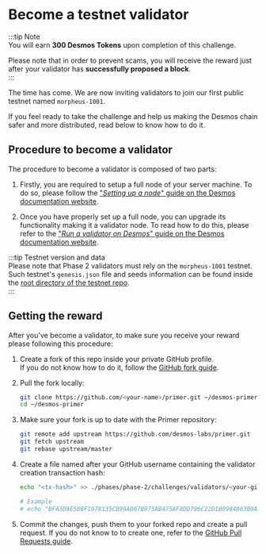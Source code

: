 # Become a testnet validator
:::tip Note  
You will earn **300 Desmos Tokens** upon completion of this challenge. 
  
Please note that in order to prevent scams, you will receive the reward just after your validator has **successfully proposed a block**.  
:::

The time has come. We are now inviting validators to join our first public testnet named `morpheus-1001`.

If you feel ready to take the challenge and help us making the Desmos chain safer and more distributed, read below to know how to do it. 

## Procedure to become a validator
The procedure to become a validator is composed of two parts: 

1. Firstly, you are required to setup a full node of your server machine. To do so, please follow the ["_Setting up a node_" guide on the Desmos documentation website](https://docs.desmos.network/testnets/join-public.html#validators). 

2. Once you have properly set up a full node, you can upgrade its functionality making it a validator node. To read how to do this, please refer to the ["_Run a validator on Desmos_" guide on the Desmos documentation website](https://docs.desmos.network/validators/setup.html). 

:::tip Testnet version and data   
Please note that Phase 2 validators must rely on the `morpheus-1001` testnet. Such testnet's `genesis.json` file and seeds information can be found inside the [root directory of the testnet repo](https://github.com/desmos-labs/morpheus).  
::: 

## Getting the reward 
After you've become a validator, to make sure you receive your reward please following this procedure: 

1. Create a fork of this repo inside your private GitHub profile.  
   If you do not know how to do it, follow the [GitHub fork guide](https://help.github.com/en/github/getting-started-with-github/fork-a-repo).

2. Pull the fork locally:  
   ```bash
   git clone https://github.com/<your-name>/primer.git ~/desmos-primer
   cd ~/desmos-primer
   ```
   
3. Make sure your fork is up to date with the Primer repository:  
   ```bash
   git remote add upstream https://github.com/desmos-labs/primer.git
   git fetch upstream
   git rebase upstream/master
   ```

4. Create a file named after your GitHub username containing the validator creation transaction hash:  
   ```bash
   echo "<tx-hash>" >> ./phases/phase-2/challenges/validators/<your-github-name>
   
   # Example
   # echo "BFA3D9E508F1978135CB99AD07B975AB475AF8DD796C22D1B0984863B0ADACA9" >> ./phases/phase-2/challenges/validators/RiccardoM
   ```

5. Commit the changes, push them to your forked repo and create a pull request. If you do not know to to create one, refer to the [GitHub Pull Requests guide](https://help.github.com/en/github/collaborating-with-issues-and-pull-requests/creating-a-pull-request).
